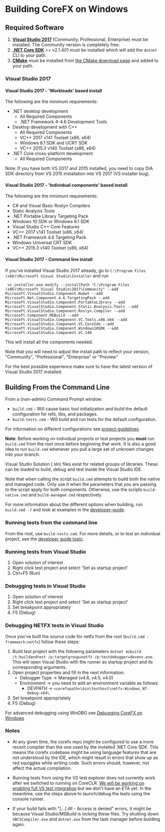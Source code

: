 Building CoreFX on Windows
==========================

## Required Software

1. **[Visual Studio 2017](https://www.visualstudio.com/downloads/)** (Community, Professional, Enterprise) must be installed. The Community version is completely free.
2. **[.NET Core SDK](https://www.microsoft.com/net/download/windows)** >= v2.1.401 must be installed which will add the `dotnet` CLI to your path.
3. **[CMake](https://cmake.org/)** must be installed from [the CMake download page](https://cmake.org/download/#latest) and added to your path.

### Visual Studio 2017

#### Visual Studio 2017 - 'Workloads' based install

The following are the minimum requirements:
  * .NET desktop development
    * All Required Components
    * .NET Framework 4-4.6 Development Tools
  * Desktop development with C++
    * All Required Components
    * VC++ 2017 v141 Toolset (x86, x64)
    * Windows 8.1 SDK and UCRT SDK
    * VC++ 2015.3 v140 Toolset (x86, x64)
  * .NET Core cross-platform development
    * All Required Components

Note: If you have both VS 2017 and 2015 installed, you need to copy DIA SDK directory from VS 2015 installation into VS 2017 (VS installer bug).

#### Visual Studio 2017 - 'Individual components' based install

The following are the minimum requirements:
  * C# and Visual Basic Roslyn Compilers
  * Static Analysis Tools
  * .NET Portable Library Targeting Pack
  * Windows 10 SDK or Windows 8.1 SDK
  * Visual Studio C++ Core Features
  * VC++ 2017 v141 Toolset (x86, x64)
  * .NET Framework 4.6 Targeting Pack
  * Windows Universal CRT SDK
  * VC++ 2015.3 v140 Toolset (x86, x64)
  
#### Visual Studio 2017 - Command line install

If you've installed Visual Studio 2017 already, go to `C:\Program Files (x86)\Microsoft Visual Studio\Installer` and run

     vs_installer.exe modify --installPath "C:\Program Files (x86)\Microsoft Visual Studio\2017\Community" --add Microsoft.VisualStudio.Component.NuGet --add Microsoft.Net.Component.4.6.TargetingPack --add Microsoft.VisualStudio.Component.PortableLibrary --add Microsoft.VisualStudio.Component.Static.Analysis.Tools --add Microsoft.VisualStudio.Component.Roslyn.Compiler --add Microsoft.Component.MSBuild --add Microsoft.VisualStudio.Component.VC.Tools.x86.x64 --add Microsoft.VisualStudio.Component.VC.CoreIde --add Microsoft.VisualStudio.Component.Windows10SDK --add Microsoft.VisualStudio.Component.VC.140

This will install all the components needed.

Note that you will need to adjust the install path to reflect your version, "Community", "Professional", "Enterprise" or "Preview"

For the best possible experience make sure to have the latest version of Visual Studio 2017 installed.

## Building From the Command Line

From a (non-admin) Command Prompt window:

- `build.cmd` - Will cause basic tool initialization and build the default configuration for refs, libs, and packages.
- `build-tests.cmd` - Will build and run tests for the default configuration.

For information on different configurations see [project-guidelines](../coding-guidelines/project-guidelines.md).

**Note**: Before working on individual projects or test projects you **must** run `build.cmd` from the root once before beginning that work. It is also a good idea to run `build.cmd` whenever you pull a large set of unknown changes into your branch.

Visual Studio Solution (.sln) files exist for related groups of libraries. These can be loaded to build, debug and test inside the Visual Studio IDE.

Note that when calling the script `build.cmd` attempts to build both the native and managed code.
Only use it when the parameters that you are passing to the script apply for both components. Otherwise, use the scripts `build-native.cmd` and `build-managed.cmd` respectively.

For more information about the different options when building, run `build.cmd -?` and look at examples in the [developer-guide](../project-docs/developer-guide.md).

### Running tests from the command line

From the root, use `build-tests.cmd`.
For more details, or to test an individual project, see the [developer guide topic](https://github.com/dotnet/corefx/blob/master/Documentation/project-docs/developer-guide.md).

### Running tests from Visual Studio

1. Open solution of interest
2. Right click test project and select 'Set as startup project'
3. Ctrl+F5 (Run)

### Debugging tests in Visual Studio

1. Open solution of interest
2. Right click test project and select 'Set as startup project'
3. Set breakpoint appropriately
4. F5 (Debug)

### Debugging NETFX tests in Visual Studio

Once you've built the source code for netfx from the root (`build.cmd -framework:netfx`) follow these steps:

1. Build test project with the following parameters `dotnet msbuild /t:buildandtest /p:targetgroup=netfx /p:testdebugger=devenv.exe`. This will open Visual Studio with the runner as startup project and its corresponding arguments.
2. Open project properties and fill in the next information:
    * Debugger Type -> Managed (v4.6, v4.5, v4.0)
    * Environment -> you need to add an environment variable as follows:
         * DEVPATH -> `<corefxpath>\bin\testhost\netfx-Windows_NT-Debug-x64\`
3. Set breakpoint appropriately
4. F5 (Debug)

For advanced debugging using WinDBG see [Debugging CoreFX on Windows](https://github.com/dotnet/corefx/blob/master/Documentation/debugging/windows-instructions.md)

### Notes
* At any given time, the corefx repo might be configured to use a more recent compiler than
the one used by the installed .NET Core SDK. This means the corefx codebase might
be using language features that are not understood by the IDE, which might result in errors that
show up as red squiggles while writing code. Such errors should, however, not affect the actual compilation.

* Running tests from using the VS test explorer does not currently work after we switched to running on CoreCLR. [We will be working on enabling full VS test integration](https://github.com/dotnet/corefx/issues/20627) but we don't have an ETA yet. In the meantime, use the steps above to launch/debug the tests using the console runner.

* If your build fails with "[...].dll - Access is denied" errors, it might be because Visual Studio/MSBuild is locking these files. Try shutting down `VBCSCompiler.exe` and `dotnet.exe` from the task manager before building again.
